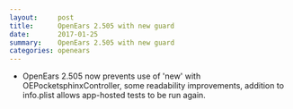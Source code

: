 ```yaml
---
layout:     post
title:      OpenEars 2.505 with new guard
date:       2017-01-25
summary:    OpenEars 2.505 with new guard
categories: openears
---
```

* OpenEars 2.505 now prevents use of 'new' with OEPocketsphinxController, some readability improvements, addition to info.plist allows app-hosted tests to be run again.
